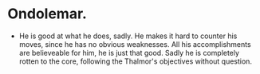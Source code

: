 # Ondolemar.
- He is good at what he does, sadly. He makes it hard to counter his moves, since he has no obvious weaknesses. All his accomplishments are believeable for him, he is just that good. Sadly he is completely rotten to the core, following the Thalmor's objectives without question.
